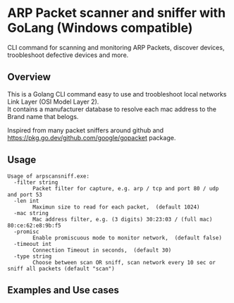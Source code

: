 # ARP Packet scanner and sniffer with GoLang (Windows compatible)

CLI command for scanning and monitoring ARP Packets, discover devices, troobleshoot defective devices and more.

## Overview
This is a Golang CLI command easy to use and troobleshoot local networks Link Layer (OSI Model Layer 2).</br>
It contains a manufacturer database to resolve each mac address to the Brand name that belogs.</br>

Inspired from many packet sniffers around github and https://pkg.go.dev/github.com/google/gopacket package.</br>

## Usage
```shell
Usage of arpscansniff.exe:
  -filter string
        Packet filter for capture, e.g. arp / tcp and port 80 / udp and port 53
  -len int
        Maximun size to read for each packet,  (default 1024)
  -mac string
        Mac address filter, e.g. (3 digits) 30:23:03 / (full mac) 80:ce:62:e8:9b:f5
  -promisc
        Enable promiscuous mode to monitor network,  (default false)
  -timeout int
        Connection Timeout in seconds,  (default 30)
  -type string
        Choose between scan OR sniff, scan network every 10 sec or sniff all packets (default "scan")
```

## Examples and Use cases

</br>